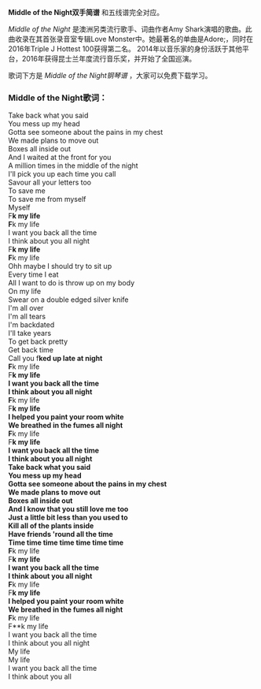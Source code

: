 

**Middle of the Night双手简谱** 和五线谱完全对应。

_Middle of the Night_ 是澳洲另类流行歌手、词曲作者Amy Shark演唱的歌曲。此曲收录在其首张录音室专辑Love
Monster中。她最著名的单曲是Adore;，同时在2016年Triple J Hottest 100获得第二名。
2014年以音乐家的身份活跃于其他平台，2016年获得昆士兰年度流行音乐奖，并开始了全国巡演。

歌词下方是 _Middle of the Night钢琴谱_ ，大家可以免费下载学习。

### Middle of the Night歌词：

Take back what you said  
You mess up my head  
Gotta see someone about the pains in my chest  
We made plans to move out  
Boxes all inside out  
And I waited at the front for you  
A million times in the middle of the night  
I'll pick you up each time you call  
Savour all your letters too  
To save me  
To save me from myself  
Myself  
F**k my life  
F**k my life  
I want you back all the time  
I think about you all night  
F**k my life  
F**k my life  
Ohh maybe I should try to sit up  
Every time I eat  
All I want to do is throw up on my body  
On my life  
Swear on a double edged silver knife  
I'm all over  
I'm all tears  
I'm backdated  
I'll take years  
To get back pretty  
Get back time  
Call you f**ked up late at night  
F**k my life  
F**k my life  
I want you back all the time  
I think about you all night  
F**k my life  
F**k my life  
I helped you paint your room white  
We breathed in the fumes all night  
F**k my life  
F**k my life  
I want you back all the time  
I think about you all night  
Take back what you said  
You mess up my head  
Gotta see someone about the pains in my chest  
We made plans to move out  
Boxes all inside out  
And I know that you still love me too  
Just a little bit less than you used to  
Kill all of the plants inside  
Have friends 'round all the time  
Time time time time time time time  
F**k my life  
F**k my life  
I want you back all the time  
I think about you all night  
F**k my life  
F**k my life  
I helped you paint your room white  
We breathed in the fumes all night  
F**k my life  
F**k my life  
I want you back all the time  
I think about you all night  
My life  
My life  
I want you back all the time  
I think about you all

